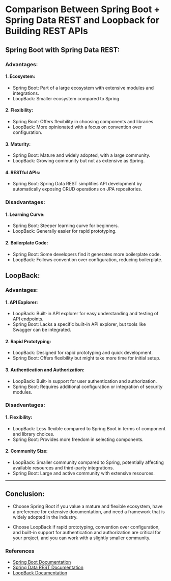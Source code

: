# Comparison Between Spring Boot + Spring Data REST and Loopback for Building REST APIs

## Spring Boot with Spring Data REST:

### Advantages:

#### 1. Ecosystem:

 - Spring Boot: Part of a large ecosystem with extensive modules and integrations.
 - LoopBack: Smaller ecosystem compared to Spring.

#### 2. Flexibility:

 - Spring Boot: Offers flexibility in choosing components and libraries.
 - LoopBack: More opinionated with a focus on convention over configuration.

#### 3. Maturity:

 - Spring Boot: Mature and widely adopted, with a large community.
 - LoopBack: Growing community but not as extensive as Spring.

#### 4. RESTful APIs:

 - Spring Boot: Spring Data REST simplifies API development by automatically exposing CRUD operations on JPA repositories.

### Disadvantages:

#### 1. Learning Curve:

 - Spring Boot: Steeper learning curve for beginners.
 - LoopBack: Generally easier for rapid prototyping.

#### 2. Boilerplate Code:

 - Spring Boot: Some developers find it generates more boilerplate code.
 - LoopBack: Follows convention over configuration, reducing boilerplate.

## LoopBack:

### Advantages:

#### 1. API Explorer:

 - LoopBack: Built-in API explorer for easy understanding and testing of API endpoints.
 - Spring Boot: Lacks a specific built-in API explorer, but tools like Swagger can be integrated.

#### 2. Rapid Prototyping:

 - LoopBack: Designed for rapid prototyping and quick development.
 - Spring Boot: Offers flexibility but might take more time for initial setup.

#### 3. Authentication and Authorization:

 - LoopBack: Built-in support for user authentication and authorization.
 - Spring Boot: Requires additional configuration or integration of security modules.

### Disadvantages:

#### 1. Flexibility:

 - LoopBack: Less flexible compared to Spring Boot in terms of component and library choices.
 - Spring Boot: Provides more freedom in selecting components.

#### 2. Community Size:

 - LoopBack: Smaller community compared to Spring, potentially affecting available resources and third-party integrations.
 - Spring Boot: Large and active community with extensive resources.

---

## Conclusion:

 - Choose Spring Boot if you value a mature and flexible ecosystem, have a preference for extensive documentation, and need a framework that is widely adopted in the industry.

 - Choose LoopBack if rapid prototyping, convention over configuration, and built-in support for authentication and authorization are critical for your project, and you can work with a slightly smaller community.

### References

- [Spring Boot Documentation](https://docs.spring.io/spring-boot/docs/current/reference/htmlsingle/)
- [Spring Data REST Documentation](https://docs.spring.io/spring-data/rest/docs/current/reference/html/)
- [LoopBack Documentation](https://loopback.io/doc/en/lb4/)
